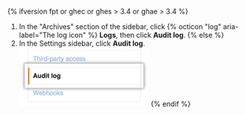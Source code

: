 {% ifversion fpt or ghec or ghes > 3.4 or ghae > 3.4 %}
1. In the "Archives" section of the  sidebar, click {% octicon "log" aria-label="The log icon" %} **Logs**, then click **Audit log**.
{% else  %}
1. In the Settings sidebar, click **Audit log**.
![Org audit log settings in sidebar](/assets/images/help/organizations/org-settings-audit-log.png)
{% endif %}
